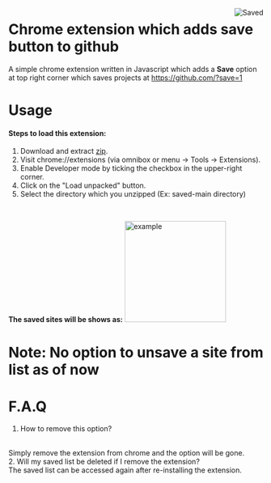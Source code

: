 
<img src="https://user-images.githubusercontent.com/43115551/136692532-c4b77b59-e7de-461d-89b3-a45a36a02203.png" align="right"
     alt="Saved" >

# Chrome extension which adds save button to github

A simple chrome extension written in Javascript which adds a **Save** option at top right corner which saves projects at https://github.com/?save=1

# Usage
#### Steps to load this extension: 
1. Download and extract [zip](https://github.com/vj-abishek/saved/archive/main.zip).
2. Visit chrome://extensions (via omnibox or menu -> Tools -> Extensions).
3. Enable Developer mode by ticking the checkbox in the upper-right corner.
4. Click on the "Load unpacked" button.
5. Select the directory which you unzipped (Ex: saved-main directory)

<br>

**The saved sites will be shows as:**
<img src="https://user-images.githubusercontent.com/40291960/136695137-96d2cc50-ebbb-4268-ae7e-93c9b8134b62.png" align="centre"
alt="example" height=200 >

# Note: No option to unsave a site from list as of now

# F.A.Q
1. How to remove this option?
<br>
Simply remove the extension from chrome and the option will be gone.
<br>
2. Will my saved list be deleted if I remove the extension?
<br>
The saved list can be accessed again after re-installing the extension.

